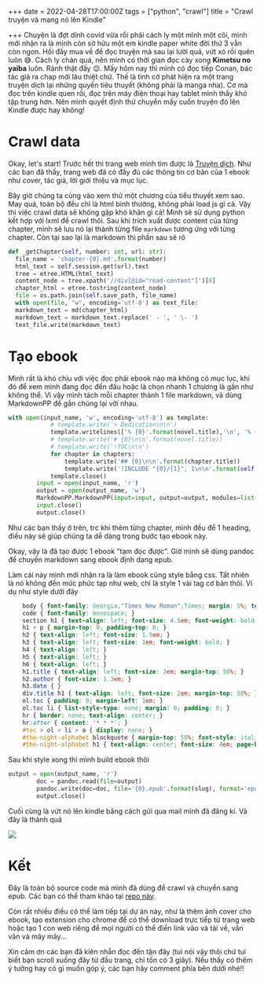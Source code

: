 +++
date = 2022-04-28T17:00:00Z
tags = ["python", "crawl"]
title = "Crawl truyện và mang nó lên Kindle"

+++
Chuyện là đợt dính covid vừa rồi phải cách ly một mình một cõi, mình mới nhận ra là mình còn sở hữu một em kindle paper white đời thứ 3 vẫn còn ngon. Hồi đấy mua về để đọc truyện mà sau lại lười quá, vứt xó rồi quên luôn :sweat_smile:. Cách ly chán quá, nên mình có thời gian đọc cày xong **Kimetsu no yaiba** luôn. Rảnh thật đấy :relieved:. Mấy hôm nay thì mình có đọc tiếp Conan, bác tác giả ra chap mới lâu thiệt chứ. Thế là tình cờ phát hiện ra một trang truyện dịch lại những quyển tiêu thuyết (không phải là manga nha). Cơ mà đọc trên kindle quen rồi, đọc trên máy điện thoại hay tablet mình thấy khó tập trung hơn. Nên mình quyết định thử chuyển mấy cuốn truyện đó lên Kindle được hay không!

# Crawl data

Okay, let's start! Trước hết thì trang web mình tìm được là [Truyện dịch](). Như các bạn đã thấy, trang web đã có đầy đủ các thông tin cơ bản của 1 ebook như cover, tác giả, lời giới thiệu và mục lục.

Bây giờ chúng ta cùng vào xem thử một chương của tiểu thuyết xem sao. May quá, toàn bộ đều chỉ là html bình thường, không phải load js gì cả. Vậy thì việc crawl data sẽ không gặp khó khăn gì cả! Mình sẽ sử dụng python kết hợp với lxml để crawl thôi. Sau khi trích xuất được content của từng chapter, mình sẽ lưu nó lại thành từng file `markdown` tương ứng với từng chapter. Còn tại sao lại là markdown thì phần sau sẽ rõ

```python
def _getChapter(self, number: int, url: str):
  file_name = 'chapter-{0}.md'.format(number)
  html_text = self.session.get(url).text
  tree = etree.HTML(html_text)
  content_node = tree.xpath('//div[@id="read-content"]')[0]
  chapter_html = etree.tostring(content_node)
  file = os.path.join(self.save_path, file_name)
  with open(file, "w", encoding='utf-8') as text_file:
  markdown_text = md(chapter_html)
  markdown_text = markdown_text.replace(' - ', ' \- ')
  text_file.write(markdown_text)
```

# Tạo ebook

Mình rất là khó chịu với việc đọc phải ebook nào mà không có mục lục, khi đó để xem mình đang đọc đến đâu hoặc là chọn nhanh 1 chương là gần như không thể. Vì vậy mình tách mỗi chapter thành 1 file markdown, và dùng MarkdownPP để gắn chúng lại với nhau.

```python
with open(input_name, 'w', encoding='utf-8') as template:
            # template.write('> Dedication\n\n')
            template.writelines(['% {0}'.format(novel.title),'\n', '% {0}'.format(novel.author), '\n\n'])
            # template.write('# {0}\n\n'.format(novel.title))
            # template.write('!TOC\n\n')
            for chapter in chapters:
                template.write('## {0}\n\n'.format(chapter.title))
                template.write('!INCLUDE "{0}/{1}", 1\n\n'.format(self.save_path, chapter.file_name))
            template.close()
        input = open(input_name, 'r')
        output = open(output_name, 'w')
        MarkdownPP.MarkdownPP(input=input, output=output, modules=list(MarkdownPP.modules))
        input.close()
        output.close()
```

Như các bạn thấy ở trên, trc khi thêm từng chapter, mình đều để 1 heading, điều này sẽ giúp chúng ta dễ dàng trong bước tạo ebook này.

Okay, vậy là đã tạo được 1 ebook "tạm đọc được". Giờ mình sẽ dùng pandoc để chuyển markdown sang ebook định dạng epub.

Làm cái này mình mới nhận ra là làm ebook cũng style bằng css. Tất nhiên là nó không đến mức phức tạp như web, chỉ là style 1 vài tag cơ bản thôi. Ví dụ như style dưới đây

```css
    body { font-family: Georgia,"Times New Roman",Times; margin: 5%; text-align: justify; font-size: medium; }
    code { font-family: monospace; }
    section h1 { text-align: left; font-size: 4.5em; font-weight: bold; margin-bottom: 0; padding-bottom: 0; font-style: italic; }
    h1 + p { margin-top: 0; padding-top: 0; }
    h2 { text-align: left; font-size: 1.5em; }
    h3 { text-align: left; font-size: 1em; font-weight: bold; }
    h4 { text-align: left; }
    h5 { text-align: left; }
    h6 { text-align: left; }
    h1.title { text-align: left; font-size: 2em; margin-top: 50%; }
    h2.author { font-size: 1.3em; }
    h3.date { }
    div.title h1 { text-align: left; font-size: 2em; margin-top: 50%; }
    ol.toc { padding: 0; margin-left: 1em; }
    ol.toc li { list-style-type: none; margin: 0; padding: 0; }
    hr { border: none; text-align: center; }
    hr:after { content: '* * *'; }
    #toc > ol > li > a { display: none; }
    #the-night-alphabet blockquote { margin-top: 50%; font-style: italic; }
    #the-night-alphabet h1 { text-align: center; font-size: 4em; page-break-after: always; }
```

Sau khi style xong thì mình build ebook thôi

```python
output = open(output_name, 'r')
        doc = pandoc.read(file=output)
        pandoc.write(doc=doc, file='{0}.epub'.format(slug), format='epub', options=['--css=style.css'])
        output.close()
```

Cuối cùng là vứt nó lên kindle bằng cách gửi qua mail mình đã đăng kí. Và đây là thành quả

![](https://i.imgur.com/ofncrv2.jpeg)

# Kết

Đây là toàn bộ source code mà mình đã dùng để crawl và chuyển sang epub. Các bạn có thể tham khảo tại [repo này]().

Còn rất nhiều điều có thể làm tiếp tại dự án này, như là thêm ảnh cover cho ebook, tạo extension cho chrome để có thể download trực tiếp từ trang web hoặc tạo 1 con web riêng để mọi người có thể điền link vào và tải về, vân vân và mây mây...

Xin cảm ơn các bạn đã kiên nhẫn đọc đến tận đây (tui nói vậy thôi chứ tui biết bạn scroll xuống đây từ đầu trang, chỉ tốn có 3 giây). Nếu thấy có thêm ý tưởng hay có gì muốn góp ý, các bạn hãy comment phía bên dưới nhé!!